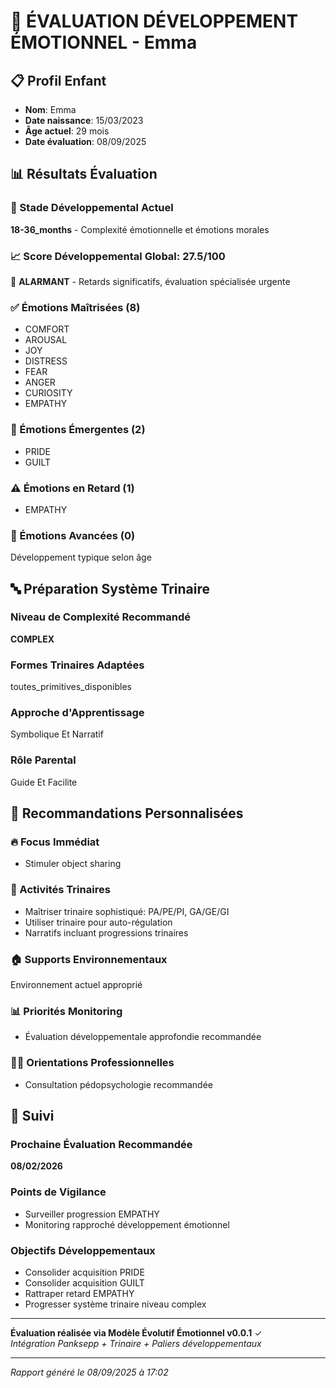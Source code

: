 # 👶 ÉVALUATION DÉVELOPPEMENT ÉMOTIONNEL - Emma

## 📋 **Profil Enfant**
- **Nom**: Emma
- **Date naissance**: 15/03/2023
- **Âge actuel**: 29 mois
- **Date évaluation**: 08/09/2025

## 📊 **Résultats Évaluation**

### **🎯 Stade Développemental Actuel**
**18-36_months** - Complexité émotionnelle et émotions morales

### **📈 Score Développemental Global: 27.5/100**
🔴 **ALARMANT** - Retards significatifs, évaluation spécialisée urgente

### **✅ Émotions Maîtrisées (8)**
- COMFORT
- AROUSAL
- JOY
- DISTRESS
- FEAR
- ANGER
- CURIOSITY
- EMPATHY

### **🌱 Émotions Émergentes (2)**  
- PRIDE
- GUILT

### **⚠️ Émotions en Retard (1)**
- EMPATHY

### **🚀 Émotions Avancées (0)**
Développement typique selon âge

## 🔤 **Préparation Système Trinaire**

### **Niveau de Complexité Recommandé**
**COMPLEX**

### **Formes Trinaires Adaptées**
toutes_primitives_disponibles

### **Approche d'Apprentissage**
Symbolique Et Narratif

### **Rôle Parental**
Guide Et Facilite

## 🎯 **Recommandations Personnalisées**

### **🔥 Focus Immédiat**
- Stimuler object sharing

### **🎲 Activités Trinaires**
- Maîtriser trinaire sophistiqué: PA/PE/PI, GA/GE/GI
- Utiliser trinaire pour auto-régulation
- Narratifs incluant progressions trinaires

### **🏠 Supports Environnementaux**
Environnement actuel approprié

### **📊 Priorités Monitoring**
- Évaluation développementale approfondie recommandée

### **👩‍⚕️ Orientations Professionnelles**
- Consultation pédopsychologie recommandée

## 📅 **Suivi**

### **Prochaine Évaluation Recommandée**
**08/02/2026**

### **Points de Vigilance**
- Surveiller progression EMPATHY
- Monitoring rapproché développement émotionnel

### **Objectifs Développementaux**
- Consolider acquisition PRIDE
- Consolider acquisition GUILT
- Rattraper retard EMPATHY
- Progresser système trinaire niveau complex

---

**Évaluation réalisée via Modèle Évolutif Émotionnel v0.0.1** ✓  
*Intégration Panksepp + Trinaire + Paliers développementaux*

---
*Rapport généré le 08/09/2025 à 17:02*
